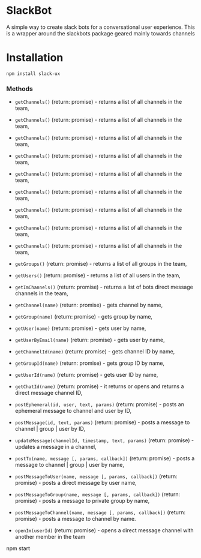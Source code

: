 # SlackBot

A simple way to create slack bots for a conversational user experience. 
This is a wrapper around the slackbots package geared mainly towards channels

# Installation

```
npm install slack-ux
```

### Methods
- `getChannels()` (return: promise) - returns a list of all channels in the team,
- `getChannels()` (return: promise) - returns a list of all channels in the team,
- `getChannels()` (return: promise) - returns a list of all channels in the team,
- `getChannels()` (return: promise) - returns a list of all channels in the team,
- `getChannels()` (return: promise) - returns a list of all channels in the team,
- `getChannels()` (return: promise) - returns a list of all channels in the team,
- `getChannels()` (return: promise) - returns a list of all channels in the team,
- `getChannels()` (return: promise) - returns a list of all channels in the team,

- `getChannels()` (return: promise) - returns a list of all channels in the team,
- `getGroups()` (return: promise) - returns a list of all groups in the team,
- `getUsers()` (return: promise) - returns a list of all users in the team,
- `getImChannels()` (return: promise) - returns a list of bots direct message channels in the team,
- `getChannel(name)` (return: promise) - gets channel by name,
- `getGroup(name)` (return: promise) - gets group by name,
- `getUser(name)` (return: promise) - gets user by name,
- `getUserByEmail(name)` (return: promise) - gets user by name,
- `getChannelId(name)` (return: promise) - gets channel ID by name,
- `getGroupId(name)` (return: promise) - gets group ID by name,
- `getUserId(name)` (return: promise) - gets user ID by name,
- `getChatId(name)` (return: promise) - it returns or opens and returns a direct message channel ID,
- `postEphemeral(id, user, text, params)` (return: promise) - posts an ephemeral message to channel and user by ID,
- `postMessage(id, text, params)` (return: promise) - posts a message to channel | group | user by ID,
- `updateMessage(channelId, timestamp, text, params)` (return: promise) - updates a message in a channel,
- `postTo(name, message [, params, callback])` (return: promise) - posts a message to channel | group | user by name,
- `postMessageToUser(name, message [, params, callback])` (return: promise) - posts a direct message by user name,
- `postMessageToGroup(name, message [, params, callback])` (return: promise) - posts a message to private group by name,
- `postMessageToChannel(name, message [, params, callback])` (return: promise) - posts a message to channel by name.
- `openIm(userId)` (return: promise) - opens a direct message channel with another member in the team


npm start
